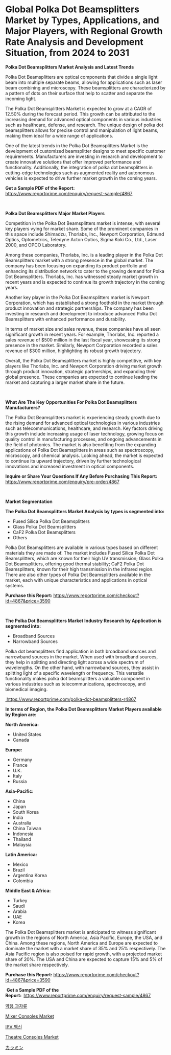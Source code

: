 <p><h1>Global Polka Dot Beamsplitters Market by Types, Applications, and Major Players, with Regional Growth Rate Analysis and Development Situation, from 2024 to 2031</h1></p><p><strong>Polka Dot Beamsplitters Market Analysis and Latest Trends</strong></p>
<p><p>Polka Dot Beamsplitters are optical components that divide a single light beam into multiple separate beams, allowing for applications such as laser beam combining and microscopy. These beamsplitters are characterized by a pattern of dots on their surface that help to scatter and separate the incoming light.</p><p>The Polka Dot Beamsplitters Market is expected to grow at a CAGR of 12.50% during the forecast period. This growth can be attributed to the increasing demand for advanced optical components in various industries such as healthcare, defense, and research. The unique design of polka dot beamsplitters allows for precise control and manipulation of light beams, making them ideal for a wide range of applications.</p><p>One of the latest trends in the Polka Dot Beamsplitters Market is the development of customized beamsplitter designs to meet specific customer requirements. Manufacturers are investing in research and development to create innovative solutions that offer improved performance and functionality. Additionally, the integration of polka dot beamsplitters in cutting-edge technologies such as augmented reality and autonomous vehicles is expected to drive further market growth in the coming years.</p></p>
<p><strong>Get a Sample PDF of the Report:&nbsp;</strong> <a href="https://www.reportprime.com/enquiry/request-sample/4867">https://www.reportprime.com/enquiry/request-sample/4867</a></p>
<p>&nbsp;</p>
<p><strong>Polka Dot Beamsplitters Major Market Players</strong></p>
<p><p>Competition in the Polka Dot Beamsplitters market is intense, with several key players vying for market share. Some of the prominent companies in this space include Shimadzu, Thorlabs, Inc., Newport Corporation, Edmund Optics, Optometrics, Teledyne Acton Optics, Sigma Koki Co., Ltd., Laser 2000, and OPCO Laboratory.</p><p>Among these companies, Thorlabs, Inc. is a leading player in the Polka Dot Beamsplitters market with a strong presence in the global market. The company has been focusing on expanding its product portfolio and enhancing its distribution network to cater to the growing demand for Polka Dot Beamsplitters. Thorlabs, Inc. has witnessed steady market growth in recent years and is expected to continue its growth trajectory in the coming years.</p><p>Another key player in the Polka Dot Beamsplitters market is Newport Corporation, which has established a strong foothold in the market through product innovation and strategic partnerships. The company has been investing in research and development to introduce advanced Polka Dot Beamsplitters with enhanced performance and durability.</p><p>In terms of market size and sales revenue, these companies have all seen significant growth in recent years. For example, Thorlabs, Inc. reported a sales revenue of $500 million in the last fiscal year, showcasing its strong presence in the market. Similarly, Newport Corporation recorded a sales revenue of $300 million, highlighting its robust growth trajectory.</p><p>Overall, the Polka Dot Beamsplitters market is highly competitive, with key players like Thorlabs, Inc. and Newport Corporation driving market growth through product innovation, strategic partnerships, and expanding their global presence. These companies are expected to continue leading the market and capturing a larger market share in the future.</p></p>
<p>&nbsp;</p>
<p><strong>What Are The Key Opportunities For Polka Dot Beamsplitters Manufacturers?</strong></p>
<p><p>The Polka Dot Beamsplitters market is experiencing steady growth due to the rising demand for advanced optical technologies in various industries such as telecommunications, healthcare, and research. Key factors driving this growth include increasing usage of laser technology, growing focus on quality control in manufacturing processes, and ongoing advancements in the field of photonics. The market is also benefiting from the expanding applications of Polka Dot Beamsplitters in areas such as spectroscopy, microscopy, and chemical analysis. Looking ahead, the market is expected to continue its upward trajectory, driven by further technological innovations and increased investment in optical components.</p></p>
<p><strong>Inquire or Share Your Questions If Any Before Purchasing This Report:</strong> <a href="https://www.reportprime.com/enquiry/pre-order/4867">https://www.reportprime.com/enquiry/pre-order/4867</a></p>
<p>&nbsp;</p>
<p><strong>Market Segmentation</strong></p>
<p><strong>The Polka Dot Beamsplitters Market Analysis by types is segmented into:</strong></p>
<p><ul><li>Fused Silica Polka Dot Beamsplitters</li><li>Glass Polka Dot Beamsplitters</li><li>CaF2 Polka Dot Beamsplitters</li><li>Others</li></ul></p>
<p><p>Polka Dot Beamsplitters are available in various types based on different materials they are made of. The market includes Fused Silica Polka Dot Beamsplitters, which are known for their high UV transmission; Glass Polka Dot Beamsplitters, offering good thermal stability; CaF2 Polka Dot Beamsplitters, known for their high transmission in the infrared region. There are also other types of Polka Dot Beamsplitters available in the market, each with unique characteristics and applications in optical systems.</p></p>
<p><strong>Purchase this Report:&nbsp;</strong><a href="https://www.reportprime.com/checkout?id=4867&price=3590">https://www.reportprime.com/checkout?id=4867&price=3590</a></p>
<p>&nbsp;</p>
<p><strong>The Polka Dot Beamsplitters Market Industry Research by Application is segmented into:</strong></p>
<p><ul><li>Broadband Sources</li><li>Narrowband Sources</li></ul></p>
<p><p>Polka dot beamsplitters find application in both broadband sources and narrowband sources in the market. When used with broadband sources, they help in splitting and directing light across a wide spectrum of wavelengths. On the other hand, with narrowband sources, they assist in splitting light of a specific wavelength or frequency. This versatile functionality makes polka dot beamsplitters a valuable component in various industries such as telecommunications, spectroscopy, and biomedical imaging.</p></p>
<p><a href="https://www.reportprime.com/polka-dot-beamsplitters-r4867">&nbsp;https://www.reportprime.com/polka-dot-beamsplitters-r4867</a></p>
<p><strong>In terms of Region, the Polka Dot Beamsplitters Market Players available by Region are:</strong></p>
<p>
    <p> <strong> North America: </strong>
        <ul>
            <li>United States</li>
            <li>Canada</li>
        </ul>
        </p> 
    <p> <strong> Europe: </strong>
        <ul>
            <li>Germany</li>
            <li>France</li>
            <li>U.K.</li>
            <li>Italy</li>
            <li>Russia</li>
        </ul>
        </p> 
    <p> <strong> Asia-Pacific: </strong>
        <ul>
            <li>China</li>
            <li>Japan</li>
            <li>South Korea</li>
            <li>India</li>
            <li>Australia</li>
            <li>China Taiwan</li>
            <li>Indonesia</li>
            <li>Thailand</li>
            <li>Malaysia</li>
        </ul>
        </p> 
    <p> <strong> Latin America: </strong>
        <ul>
            <li>Mexico</li>
            <li>Brazil</li>
            <li>Argentina Korea</li>
            <li>Colombia</li>
        </ul>
        </p> 
    <p> <strong> Middle East & Africa: </strong>
        <ul>
            <li>Turkey</li>
            <li>Saudi</li>
            <li>Arabia</li>
            <li>UAE</li>
            <li>Korea</li>
        </ul>
    </p>
    </p>
<p><p>The Polka Dot Beamsplitters market is anticipated to witness significant growth in the regions of North America, Asia Pacific, Europe, the USA, and China. Among these regions, North America and Europe are expected to dominate the market with a market share of 35% and 25% respectively. The Asia Pacific region is also poised for rapid growth, with a projected market share of 20%. The USA and China are expected to capture 15% and 5% of the market share respectively.</p></p>
<p><strong>Purchase this Report: </strong><a href="https://www.reportprime.com/checkout?id=4867&price=3590">https://www.reportprime.com/checkout?id=4867&price=3590</a></p>
<p>&nbsp;<strong>Get a Sample PDF of the Report:&nbsp;&nbsp;</strong><a href="https://www.reportprime.com/enquiry/request-sample/4867">https://www.reportprime.com/enquiry/request-sample/4867</a></p>
<p><strong></strong></p>
<p><p><a href="https://medium.com/@aidenreinger/2024%EB%85%84%EB%B6%80%ED%84%B0-2031%EB%85%84%EA%B9%8C%EC%A7%80%EC%9D%98-%EA%B8%B0%EA%B0%84%EC%9D%84-%EC%9C%84%ED%95%9C-%EC%95%BD%ED%92%88-%EC%84%A4%ED%83%95%EA%B3%BC%EC%9E%90-%EC%8B%9C%EC%9E%A5-%EB%B6%84%EC%84%9D-%EB%B0%8F-%EA%B7%9C%EB%AA%A8-%EC%98%88%EC%B8%A1-da796e5d97f7">약용 과자류</a></p><p><a href="https://github.com/wusalecollins540tpqoz/Market-Research-Report-List-2/blob/main/mixer-consoles-market.md">Mixer Consoles Market</a></p><p><a href="https://github.com/RonSpencer61/Market-Research-Report-List-1/blob/main/650164470253.md">IPV 백신</a></p><p><a href="https://github.com/kathiaseamanalvaradovlprc2h/Market-Research-Report-List-2/blob/main/theatre-consoles-market.md">Theatre Consoles Market</a></p><p><a href="https://medium.com/@kaydenjohns1964/%E3%82%AB%E3%83%A9%E3%83%9F%E3%83%B3%E3%83%9E%E3%83%BC%E3%82%B1%E3%83%83%E3%83%88%E3%81%AE%E3%82%B5%E3%82%A4%E3%82%BA%E3%81%AF-%E3%82%B0%E3%83%AD%E3%83%BC%E3%83%90%E3%83%AB%E7%94%A3%E6%A5%AD%E3%81%AB%E3%81%8A%E3%81%91%E3%82%8B%E6%9C%80%E9%81%A9%E3%81%AA%E3%83%9E%E3%83%BC%E3%82%B1%E3%83%86%E3%82%A3%E3%83%B3%E3%82%B0%E3%83%81%E3%83%A3%E3%83%8D%E3%83%AB%E3%82%92%E6%98%8E%E3%82%89%E3%81%8B%E3%81%AB%E3%81%97%E3%81%BE%E3%81%99-aa270c6e841a">カラミン</a></p></p>